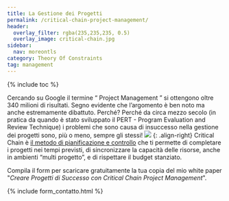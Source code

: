 ```yaml
---
title: La Gestione dei Progetti
permalink: /critical-chain-project-management/
header:
  overlay_filter: rgba(235,235,235, 0.5)
  overlay_image: critical-chain.jpg
sidebar: 
  nav: moreontls
category: Theory Of Constraints
tag: management
---
```

{% include toc %}

Cercando su Google il termine “ Project Management ” si ottengono oltre 340 milioni di risultati. Segno evidente che l’argomento è ben noto ma anche estremamente dibattuto. Perché? Perché da circa mezzo secolo (in pratica da quando è stato sviluppato il PERT - Program Evaluation and Review Technique) i problemi che sono causa di insuccesso nella gestione dei progetti sono, più o meno, sempre gli stessi! 
![](https://dl.dropboxusercontent.com/u/312263/~Images/cover-ebook.png) {: .align-right}
Critical Chain è [il metodo di pianificazione e controllo](https://it.wikipedia.org/wiki/Critical_Chain_Project_Management) che ti permette di completare i progetti nei tempi previsti, di sincronizzare la capacità delle risorse, anche in ambienti “multi progetto”, e di rispettare il budget stanziato. 

Compila il form per scaricare gratuitamente la tua copia del mio white paper "*Creare Progetti di Successo con Critical Chain Project Management*".

{% include form_contatto.html %}